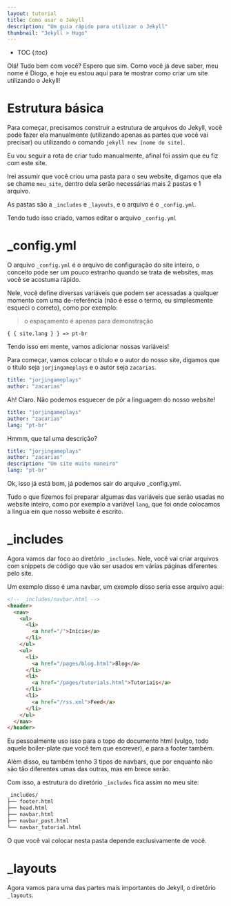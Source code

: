 ```yaml
---
layout: tutorial
title: Como usar o Jekyll
description: "Um guia rápido para utilizar o Jekyll"
thumbnail: "Jekyll > Hugo"
---
```

* TOC
{:toc}

Olá! Tudo bem com você? Espero que sim.
Como você já deve saber, meu nome é Diogo, e hoje eu estou aqui para te mostrar
como criar um site utilizando o Jekyll!

# Estrutura básica

Para começar, precisamos construir a estrutura de arquivos do Jekyll, você pode
fazer ela manualmente (utilizando apenas as partes que você vai precisar) ou
utilizando o comando `jekyll new [nome do site]`.

Eu vou seguir a rota de criar tudo manualmente, afinal foi assim que eu fiz com
este site.

Irei assumir que você criou uma pasta para o seu website, digamos que ela se
chame `meu_site`, dentro dela serão necessárias mais 2 pastas e 1 arquivo.

As pastas são a `_includes` e `_layouts`, e o arquivo é o `_config.yml`.

Tendo tudo isso criado, vamos editar o arquivo `_config.yml`

# \_config.yml

O arquivo `_config.yml` é o arquivo de configuração do site inteiro, o conceito
pode ser um pouco estranho quando se trata de websites, mas você se acostuma
rápido.

Nele, você define diversas variáveis que podem ser acessadas a qualquer momento
com uma de-referência (não é esse o termo, eu simplesmente esqueci o correto),
como por exemplo:

> o espaçamento é apenas para demonstração
```liquid
{ { site.lang } } => pt-br
```

Tendo isso em mente, vamos adicionar nossas variáveis!

Para começar, vamos colocar o título e o autor do nosso site, digamos que o
título seja `jorjingameplays` e o autor seja `zacarias`.

```yaml
title: "jorjingameplays"
author: "zacarias"
```

Ah! Claro. Não podemos esquecer de pôr a linguagem do nosso website!

```yaml
title: "jorjingameplays"
author: "zacarias"
lang: "pt-br"
```

Hmmm, que tal uma descrição?

```yaml
title: "jorjingameplays"
author: "zacarias"
description: "Um site muito maneiro"
lang: "pt-br"
```

Ok, isso já está bom, já podemos sair do arquivo \_config.yml.

Tudo o que fizemos foi preparar algumas das variáveis que serão usadas no
website inteiro, como por exemplo a variável `lang`, que foi onde colocamos a
língua em que nosso website é escrito.

# \_includes

Agora vamos dar foco ao diretório `_includes`. Nele, você vai criar arquivos
com snippets de código que vão ser usados em várias páginas diferentes pelo
site.

Um exemplo disso é uma navbar, um exemplo disso seria esse arquivo aqui:

```html
<!-- _includes/navbar.html -->
<header>
  <nav>
    <ul>
      <li>
        <a href="/">Início</a>
      </li>
    </ul>
    <ul>
      <li>
        <a href="/pages/blog.html">Blog</a>
      </li>
      <li>
        <a href="/pages/tutorials.html">Tutoriais</a>
      </li>
      <li>
        <a href="/rss.xml">Feed</a>
      </li>
    </ul>
  </nav>
</header>
```

Eu pessoalmente uso isso para o topo do documento html (vulgo, todo aquele
boiler-plate que você tem que escrever), e para a footer também.

Além disso, eu também tenho 3 tipos de navbars, que por enquanto não são tão
diferentes umas das outras, mas em brece serão.

Com isso, a estrutura do diretório `_includes` fica assim no meu site:

```bash
_includes/
├── footer.html
├── head.html
├── navbar.html
├── navbar_post.html
└── navbar_tutorial.html
```

O que você vai colocar nesta pasta depende exclusivamente de você.

# \_layouts

Agora vamos para uma das partes mais importantes do Jekyll, o diretório
`_layouts`.
